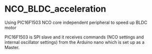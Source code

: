 # NCO_BLDC_acceleration
Using PIC16F1503 NCO core independent peripheral to speed up BLDC motor

PIC16F1503 is SPI slave and it receives commands (NCO settings and internal oscillator settings) from the Arduino nano which is set up as a Master.
